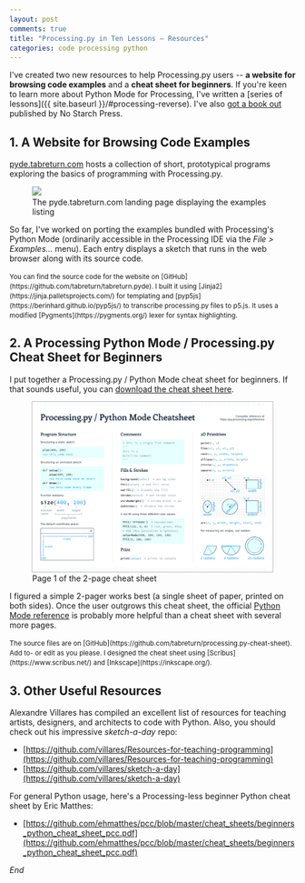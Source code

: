 ```yaml
---
layout: post
comments: true
title: "Processing.py in Ten Lessons – Resources"
categories: code processing python
---
```


I've created two new resources to help Processing.py users -- **a website for browsing code examples** and a **cheat sheet for beginners**. If you're keen to learn more about Python Mode for Processing, I've written a [series of lessons]({{ site.baseurl }}/#processing-reverse). I've also [got a book out](https://nostarch.com/Learn-Python-Visually) published by No Starch Press.

## 1. A Website for Browsing Code Examples


[pyde.tabreturn.com](http://pyde.tabreturn.com/) hosts a collection of short, prototypical programs exploring the basics of programming with Processing.py.

<figure>
  <img class="fullwidth" src="https://raw.githubusercontent.com/tabreturn/tabreturn.pyde/master/screenshot.png" />
  <figcaption>
    The pyde.tabreturn.com landing page displaying the examples listing
  </figcaption>
</figure>

So far, I've worked on porting the examples bundled with Processing's Python Mode (ordinarily accessible in the Processing IDE via the *File > Examples...* menu). Each entry displays a sketch that runs in the web browser along with its source code.

<small markdown="1">
You can find the source code for the website on [GitHub](https://github.com/tabreturn/tabreturn.pyde). I built it using [Jinja2](https://jinja.palletsprojects.com/) for templating and [pyp5js](https://berinhard.github.io/pyp5js/) to transcribe processing.py files to p5.js. It uses a modified [Pygments](https://pygments.org/) lexer for syntax highlighting.
</small>

## 2. A Processing Python Mode / Processing.py Cheat Sheet for Beginners

I put together a Processing.py / Python Mode cheat sheet for beginners. If that sounds useful, you can [download the cheat sheet here](https://raw.githubusercontent.com/tabreturn/processing.py-cheat-sheet/master/p.py_cc.pdf).

<figure>
  <img class="fullwidth" style="outline:1px solid #BBB" src="https://raw.githubusercontent.com/tabreturn/processing.py-cheat-sheet/master/img/page_1.png" />
  <figcaption>
    Page 1 of the 2-page cheat sheet
  </figcaption>
</figure>

I figured a simple 2-pager works best (a single sheet of paper, printed on both sides). Once the user outgrows this cheat sheet, the official [Python Mode reference](https://py.processing.org/reference/) is probably more helpful than a cheat sheet with several more pages. 

<small markdown="1">
The source files are on [GitHub](https://github.com/tabreturn/processing.py-cheat-sheet). Add to- or edit as you please. I designed the cheat sheet using [Scribus](https://www.scribus.net/) and [Inkscape](https://inkscape.org/).
</small>

## 3. Other Useful Resources

Alexandre Villares has compiled an excellent list of resources for teaching artists, designers, and architects to code with Python. Also, you should check out his impressive *sketch-a-day* repo:

* [https://github.com/villares/Resources-for-teaching-programming](https://github.com/villares/Resources-for-teaching-programming)
* [https://github.com/villares/sketch-a-day](https://github.com/villares/sketch-a-day)

For general Python usage, here's a Processing-less beginner Python cheat sheet by Eric Matthes:

* [https://github.com/ehmatthes/pcc/blob/master/cheat_sheets/beginners_python_cheat_sheet_pcc.pdf](https://github.com/ehmatthes/pcc/blob/master/cheat_sheets/beginners_python_cheat_sheet_pcc.pdf)

*End*

